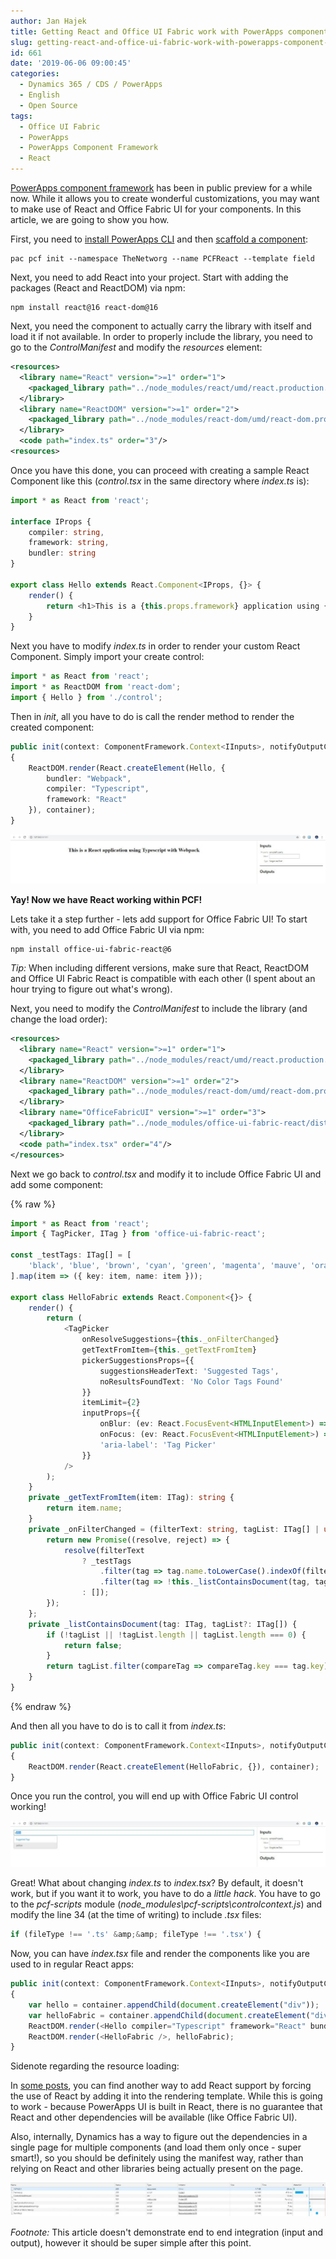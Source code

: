 ```yaml
---
author: Jan Hajek
title: Getting React and Office UI Fabric work with PowerApps component framework
slug: getting-react-and-office-ui-fabric-work-with-powerapps-component-framework
id: 661
date: '2019-06-06 09:00:45'
categories:
  - Dynamics 365 / CDS / PowerApps
  - English
  - Open Source
tags:
  - Office UI Fabric
  - PowerApps
  - PowerApps Component Framework
  - React
---
```


[PowerApps component framework](https://docs.microsoft.com/en-us/powerapps/developer/component-framework/overview) has been in public preview for a while now. While it allows you to create wonderful customizations, you may want to make use of React and Office Fabric UI for your components. In this article, we are going to show you how.

First, you need to [install PowerApps CLI](https://docs.microsoft.com/en-us/powerapps/developer/component-framework/create-custom-controls-using-pcf#prerequisites-to-use-powerapps-cli) and then [scaffold a component](https://docs.microsoft.com/en-us/powerapps/developer/component-framework/create-custom-controls-using-pcf#creating-a-new-powerapps-component-framework-component):

    pac pcf init --namespace TheNetworg --name PCFReact --template field

Next, you need to add React into your project. Start with adding the packages (React and ReactDOM) via npm:

    npm install react@16 react-dom@16

Next, you need the component to actually carry the library with itself and load it if not available. In order to properly include the library, you need to go to the _ControlManifest_ and modify the _resources_ element:

```xml
<resources>
  <library name="React" version=">=1" order="1">
    <packaged_library path="../node_modules/react/umd/react.production.min.js" version="16.8.6" />
  </library>
  <library name="ReactDOM" version=">=1" order="2">
    <packaged_library path="../node_modules/react-dom/umd/react-dom.production.min.js" version="16.8.6" />
  </library>
  <code path="index.ts" order="3"/>
<resources>
```

Once you have this done, you can proceed with creating a sample React Component like this (_control.tsx_ in the same directory where _index.ts_ is):

```typescript
import * as React from 'react';
 
interface IProps {
    compiler: string,
    framework: string,
    bundler: string
}
 
export class Hello extends React.Component<IProps, {}> {
    render() {
        return <h1>This is a {this.props.framework} application using {this.props.compiler} with {this.props.bundler}</h1>
    }
}
```

Next you have to modify _index.ts_ in order to render your custom React Component. Simply import your create control:

```typescript
import * as React from 'react';
import * as ReactDOM from 'react-dom';
import { Hello } from './control';
```

Then in _init_, all you have to do is call the render method to render the created component:

```typescript
public init(context: ComponentFramework.Context<IInputs>, notifyOutputChanged: () => void, state: ComponentFramework.Dictionary, container:HTMLDivElement)
{
    ReactDOM.render(React.createElement(Hello, {
        bundler: "Webpack",
        compiler: "Typescript",
        framework: "React"
    }), container);
}
```

![](/uploads/2019/06/pcf1-1024x161.jpg)

**Yay! Now we have React working within PCF!**

Lets take it a step further - lets add support for Office Fabric UI! To start with, you need to add Office Fabric UI via npm:

    npm install office-ui-fabric-react@6

_Tip:_ When including different versions, make sure that React, ReactDOM and Office UI Fabric React is compatible with each other (I spent about an hour trying to figure out what's wrong).

Next, you need to modify the _ControlManifest_ to include the library (and change the load order):

```xml
<resources>
  <library name="React" version=">=1" order="1">
    <packaged_library path="../node_modules/react/umd/react.production.min.js" version="16.8.6" />
  </library>
  <library name="ReactDOM" version=">=1" order="2">
    <packaged_library path="../node_modules/react-dom/umd/react-dom.production.min.js" version="16.8.6" />
  </library>
  <library name="OfficeFabricUI" version=">=1" order="3">
    <packaged_library path="../node_modules/office-ui-fabric-react/dist/office-ui-fabric-react.js" version="6.180.0" />
  </library>
  <code path="index.tsx" order="4"/>
</resources>
```

Next we go back to _control.tsx_ and modify it to include Office Fabric UI and add some component:

{% raw %}
```typescript
import * as React from 'react';
import { TagPicker, ITag } from 'office-ui-fabric-react';
 
const _testTags: ITag[] = [
    'black', 'blue', 'brown', 'cyan', 'green', 'magenta', 'mauve', 'orange', 'pink', 'purple', 'red', 'rose', 'violet', 'white', 'yellow'
].map(item => ({ key: item, name: item }));
 
export class HelloFabric extends React.Component<{}> {
    render() {
        return (
            <TagPicker
                onResolveSuggestions={this._onFilterChanged}
                getTextFromItem={this._getTextFromItem}
                pickerSuggestionsProps={{
                    suggestionsHeaderText: 'Suggested Tags',
                    noResultsFoundText: 'No Color Tags Found'
                }}
                itemLimit={2}
                inputProps={{
                    onBlur: (ev: React.FocusEvent<HTMLInputElement>) => console.log('onBlur called'),
                    onFocus: (ev: React.FocusEvent<HTMLInputElement>) => console.log('onFocus called'),
                    'aria-label': 'Tag Picker'
                }}
            />
        );
    }
    private _getTextFromItem(item: ITag): string {
        return item.name;
    }
    private _onFilterChanged = (filterText: string, tagList: ITag[] | undefined): PromiseLike<ITag[]> => {
        return new Promise((resolve, reject) => {
            resolve(filterText
                ? _testTags
                    .filter(tag => tag.name.toLowerCase().indexOf(filterText.toLowerCase()) === 0)
                    .filter(tag => !this._listContainsDocument(tag, tagList))
                : []);
        });
    };
    private _listContainsDocument(tag: ITag, tagList?: ITag[]) {
        if (!tagList || !tagList.length || tagList.length === 0) {
            return false;
        }
        return tagList.filter(compareTag => compareTag.key === tag.key).length > 0;
    }
}
```
{% endraw %}

And then all you have to do is to call it from _index.ts_:

```typescript
public init(context: ComponentFramework.Context<IInputs>, notifyOutputChanged: () => void, state: ComponentFramework.Dictionary, container:HTMLDivElement)
{
    ReactDOM.render(React.createElement(HelloFabric, {}), container);
}
```

Once you run the control, you will end up with Office Fabric UI control working!

![](/uploads/2019/06/pcf3-1024x150.jpg)

Great! What about changing _index.ts_ to _index.tsx_? By default, it doesn't work, but if you want it to work, you have to do a _little hack_. You have to go to the _pcf-scripts_ module (_node_modules\pcf-scripts\controlcontext.js_) and modify the line 34 (at the time of writing) to include _.tsx_ files:

```typescript
if (fileType !== '.ts' &amp;&amp; fileType !== '.tsx') {
```

Now, you can have _index.tsx_ file and render the components like you are used to in regular React apps:

```typescript
public init(context: ComponentFramework.Context<IInputs>, notifyOutputChanged: () => void, state: ComponentFramework.Dictionary, container:HTMLDivElement)
{
    var hello = container.appendChild(document.createElement("div"));
    var helloFabric = container.appendChild(document.createElement("div"));
    ReactDOM.render(<Hello compiler="Typescript" framework="React" bundler="Webpack" />, hello);
    ReactDOM.render(<HelloFabric />, helloFabric);
}
```

Sidenote regarding the resource loading:

In [some posts](https://www.linkedin.com/feed/update/urn:li:activity:6541973822571196416/), you can find another way to add React support by forcing the use of React by adding it into the rendering template. While this is going to work - because PowerApps UI is built in React, there is no guarantee that React and other dependencies will be available (like Office Fabric UI).

Also, internally, Dynamics has a way to figure out the dependencies in a single page for multiple components (and load them only once - super smart!), so you should be definitely using the manifest way, rather than relying on React and other libraries being actually present on the page.

![](/uploads/2019/06/pcf2-1024x109.jpg)

_Footnote:_ This article doesn't demonstrate end to end integration (input and output), however it should be super simple after this point.
